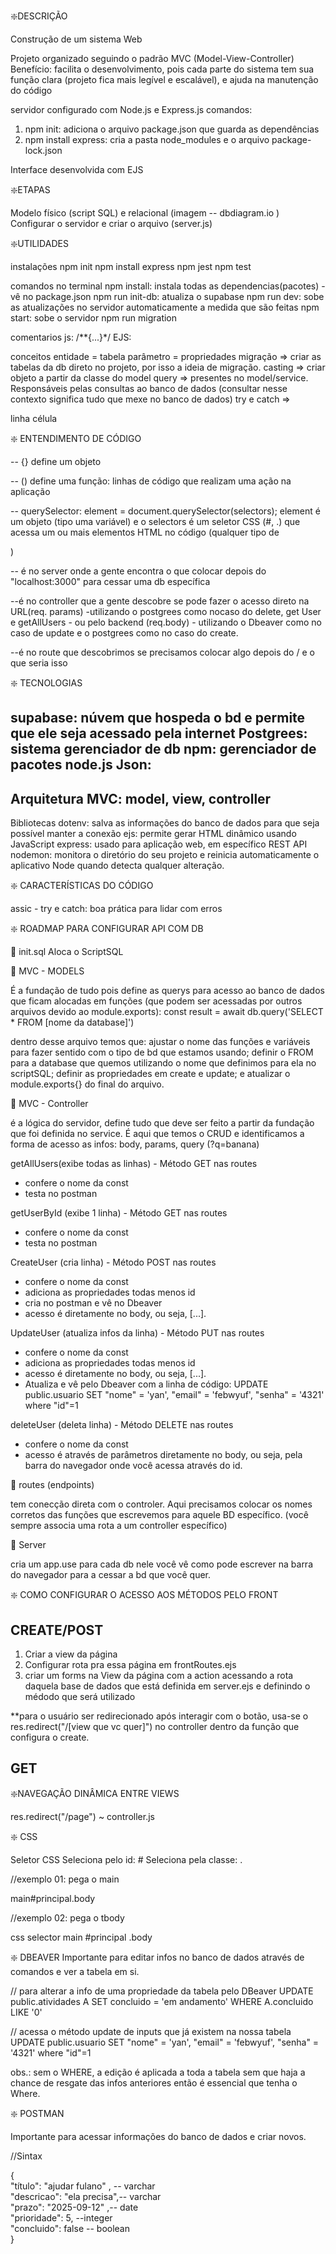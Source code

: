 ❇️DESCRIÇÃO

Construção de um sistema Web 

Projeto organizado seguindo o padrão MVC (Model-View-Controller)
Benefício: facilita o desenvolvimento, pois cada parte do sistema tem sua função clara (projeto fica mais legível e escalável), e ajuda na manutenção do código

servidor configurado com Node.js e Express.js
comandos:
1. npm init: adiciona o arquivo package.json que guarda as dependências
2. npm install express: cria a pasta node_modules e o arquivo package-lock.json

Interface desenvolvida com EJS

❇️ETAPAS

Modelo físico (script SQL) e relacional (imagem -- dbdiagram.io )
Configurar o servidor e criar o arquivo (server.js)

❇️UTILIDADES

instalações
npm init
npm install express
npm jest
npm test

comandos no terminal
npm install: instala todas as dependencias(pacotes) - vê no package.json
npm run init-db: atualiza o supabase
npm run dev: sobe as atualizações no servidor automaticamente a medida que são feitas
npm start: sobe o servidor
npm run migration

comentarios
 js: /**{...}*/
EJS: <!-- -->

conceitos
entidade = tabela
parâmetro = propriedades
migração => criar as tabelas da db direto no projeto, por isso a ideia de migração.
casting => criar objeto a partir da classe do model
query => presentes no model/service. Responsáveis pelas consultas ao banco de dados (consultar nesse contexto significa tudo que mexe no banco de dados)
try e catch =>

<tr> linha
<td> célula

❇️ ENTENDIMENTO DE CÓDIGO

-- {} define um objeto

-- () define uma função: linhas de código que realizam uma ação na aplicação

-- querySelector: element = document.querySelector(selectors);
element é um objeto (tipo uma variável) e o selectors é um seletor CSS (#, .) que acessa um ou mais elementos HTML no código (qualquer tipo de <div>)

-- é no server onde a gente encontra o que colocar depois do "localhost:3000" para cessar uma db específica

--é no controller que a gente descobre se pode fazer o acesso direto na URL(req. params) -utilizando o postgrees como nocaso do delete, get User e getAllUsers - ou pelo backend (req.body) - utilizando o Dbeaver como no caso de update e o postgrees como no caso do create.

--é no route que descobrimos se precisamos colocar algo depois do / e o que seria isso

❇️ TECNOLOGIAS

supabase: núvem que hospeda o bd e permite que ele seja acessado pela internet
Postgrees: sistema gerenciador de db
npm: gerenciador de pacotes
node.js
Json: 
--
Arquitetura MVC: 
model, view, controller
---
Bibliotecas
dotenv: salva as informações do banco de dados para que seja possível manter a conexão
ejs: permite gerar HTML dinâmico usando JavaScript
express: usado para aplicação web, em específico REST API
nodemon: monitora o diretório do seu projeto e reinicia automaticamente o aplicativo Node quando detecta qualquer alteração.

❇️ CARACTERÍSTICAS DO CÓDIGO

assic - try e catch: boa prática para lidar com erros

❇️ ROADMAP PARA CONFIGURAR API COM DB

💠 init.sql
Aloca o ScriptSQL

💠 MVC - MODELS

É a fundação de tudo pois define as querys para acesso ao banco de dados que ficam alocadas em funções (que podem ser acessadas por outros arquivos devido ao module.exports): 
const result = await db.query('SELECT * FROM [nome da database]')

dentro desse arquivo temos que: ajustar o nome das funções e variáveis para fazer sentido com o tipo de bd que estamos usando; definir o FROM para a database que quemos utilizando o nome que definimos para ela no scriptSQL; definir as propriedades em create e update; e atualizar o module.exports{} do final do arquivo.

💠 MVC - Controller

é a lógica do servidor, define tudo que deve ser feito a partir da fundação que foi definida no service. É aqui que temos o CRUD e identificamos a forma de acesso as infos: body, params, query (?q=banana)

getAllUsers(exibe todas as linhas) - Método GET nas routes
- confere o nome da const
- testa no postman

getUserById (exibe 1 linha) - Método GET nas routes
- confere o nome da const
- testa no postman

CreateUser (cria linha) - Método POST nas routes
- confere o nome da const
- adiciona as propriedades todas menos id
- cria no postman e vê no Dbeaver
- acesso é diretamente no body, ou seja, [...].

UpdateUser (atualiza infos da linha) - Método PUT nas routes
- confere o nome da const
- adiciona as propriedades todas menos id
- acesso é diretamente no body, ou seja, [...].
- Atualiza e vê pelo Dbeaver com a linha de código: 
UPDATE public.usuario SET "nome" = 'yan', "email" = 'febwyuf', "senha" = '4321' where "id"=1

deleteUser (deleta linha) - Método DELETE nas routes
- confere o nome da const
- acesso é através de parâmetros diretamente no body, ou seja, pela barra do navegador onde você acessa através do id.

💠 routes (endpoints)

tem conecção direta com o controler. Aqui precisamos colocar os nomes corretos das funções que escrevemos para aquele BD específico.
(você sempre associa uma rota a um controller específico)

💠 Server

cria um app.use para cada db
nele você vê como pode escrever na barra do navegador para a cessar a bd que você quer.


❇️ COMO CONFIGURAR O ACESSO AOS MÉTODOS PELO FRONT 

CREATE/POST 
---
1. Criar a view da página
2. Configurar rota pra essa página em frontRoutes.ejs
3. criar um forms na View da página com a action acessando a rota daquela base de dados que está definida em server.ejs e definindo o médodo que será utilizado

**para o usuário ser redirecionado após interagir com o botão, usa-se o res.redirect("/[view que vc quer]") no controller dentro da função que configura o create.

GET
---

❇️NAVEGAÇÃO DINÂMICA ENTRE VIEWS

res.redirect("/page") ~ controller.js

❇️ CSS

Seletor CSS
Seleciona pelo id: #
Seleciona pela classe: .

//exemplo 01: pega o main
<main id="principal" class="body">
main#principal.body

//exemplo 02: pega o tbody
<main>
<table id="principal">
<tbody class="body"></tbody
</table>
</main>

css selector
main #principal .body

❇️ DBEAVER
Importante para editar infos no banco de dados através de comandos e ver a tabela em si.

// para alterar a info de uma propriedade da tabela pelo DBeaver
UPDATE public.atividades A SET concluido = 'em andamento' WHERE A.concluido LIKE '0'

// acessa o método update de inputs que já existem na nossa tabela
UPDATE public.usuario SET "nome" = 'yan', "email" = 'febwyuf', "senha" = '4321' where "id"=1

obs.: sem o WHERE, a edição é aplicada a toda a tabela sem que haja a chance de resgate das infos anteriores então é essencial que tenha o Where.

❇️ POSTMAN

Importante para acessar informações do banco de dados e criar novos.

//Sintax

{  
    "título": "ajudar fulano" , -- varchar  
    "descricao": "ela precisa",-- varchar  
    "prazo": "2025-09-12" ,-- date  
    "prioridade": 5, --integer  
    "concluido": false -- boolean  
}